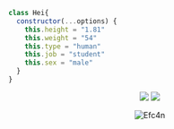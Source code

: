 ```js
class Hei{
  constructor(...options) {
    this.height = "1.81"
    this.weight = "54"
    this.type = "human"
    this.job = "student"
    this.sex = "male"
  }
}
```

<p align="center">
     <a href="https://www.instagram.com/heisocialmedia" target"blank_"><img src="https://img.shields.io/badge/INSTAGRAM%20-DC3175.svg?&style=for-the-badge&logo=instagram&logoColor=white"></a>
<a href="https://github.com/efc4n"><img src="https://img.shields.io/badge/Efc4n%20-1d202b.svg?&style=for-the-badge&logo=github&logoColor=white"></a>

<p align="center">
<img src="https://komarev.com/ghpvc/?username=Efc4n&label=Ziyaretçi%20Sayısı&color=552b75" alt="Efc4n" />
